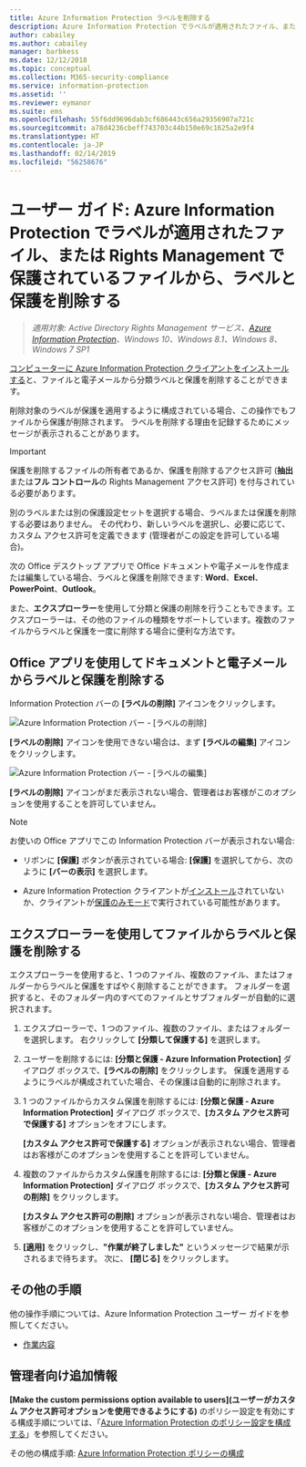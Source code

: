```yaml
---
title: Azure Information Protection ラベルを削除する
description: Azure Information Protection でラベルが適用されたファイル、または Rights Management で保護されているファイルから、分類ラベルと保護を削除する手順について説明します。
author: cabailey
ms.author: cabailey
manager: barbkess
ms.date: 12/12/2018
ms.topic: conceptual
ms.collection: M365-security-compliance
ms.service: information-protection
ms.assetid: ''
ms.reviewer: eymanor
ms.suite: ems
ms.openlocfilehash: 55f6dd9696dab3cf686443c656a29356907a721c
ms.sourcegitcommit: a78d4236cbeff743703c44b150e69c1625a2e9f4
ms.translationtype: HT
ms.contentlocale: ja-JP
ms.lasthandoff: 02/14/2019
ms.locfileid: "56258676"
---
```

# <a name="user-guide-remove-labels-and-protection-from-files-and-emails-that-have-been-labeled-by-azure-information-protection-or-protected-by-rights-management"></a>ユーザー ガイド: Azure Information Protection でラベルが適用されたファイル、または Rights Management で保護されているファイルから、ラベルと保護を削除する

>*適用対象: Active Directory Rights Management サービス、[Azure Information Protection](https://azure.microsoft.com/pricing/details/information-protection)、Windows 10、Windows 8.1、Windows 8、Windows 7 SP1*

[コンピューターに Azure Information Protection クライアントをインストールする](install-client-app.md)と、ファイルと電子メールから分類ラベルと保護を削除することができます。

削除対象のラベルが保護を適用するように構成されている場合、この操作でもファイルから保護が削除されます。 ラベルを削除する理由を記録するためにメッセージが表示されることがあります。

> [!IMPORTANT]
> 保護を削除するファイルの所有者であるか、保護を削除するアクセス許可 (**抽出**または**フル コントロール**の Rights Management アクセス許可) を付与されている必要があります。

別のラベルまたは別の保護設定セットを選択する場合、ラベルまたは保護を削除する必要はありません。 その代わり、新しいラベルを選択し、必要に応じて、カスタム アクセス許可を定義できます (管理者がこの設定を許可している場合)。 

次の Office デスクトップ アプリで Office ドキュメントや電子メールを作成または編集している場合、ラベルと保護を削除できます: **Word**、**Excel**、**PowerPoint**、**Outlook**。 

また、**エクスプローラー**を使用して分類と保護の削除を行うこともできます。エクスプローラーは、その他のファイルの種類をサポートしています。複数のファイルからラベルと保護を一度に削除する場合に便利な方法です。

## <a name="using-office-apps-to-remove-labels-and-protection-from-documents-and-emails"></a>Office アプリを使用してドキュメントと電子メールからラベルと保護を削除する

Information Protection バーの **[ラベルの削除]** アイコンをクリックします。

![Azure Information Protection バー - [ラベルの削除]](../media/delete-label.png)

**[ラベルの削除]** アイコンを使用できない場合は、まず **[ラベルの編集]** アイコンをクリックします。

![Azure Information Protection バー - [ラベルの編集]](../media/edit-label.png)

**[ラベルの削除]** アイコンがまだ表示されない場合、管理者はお客様がこのオプションを使用することを許可していません。

> [!NOTE]
> お使いの Office アプリでこの Information Protection バーが表示されない場合:
>
> - リボンに **[保護]** ボタンが表示されている場合: **[保護]** を選択してから、次のように **[バーの表示]** を選択します。
> 
> - Azure Information Protection クライアントが[インストール](install-client-app.md)されていないか、クライアントが[保護のみモード](client-protection-only-mode.md)で実行されている可能性があります。

## <a name="using-file-explorer-to-remove-labels-and-protection-from-files"></a>エクスプローラーを使用してファイルからラベルと保護を削除する

エクスプローラーを使用すると、1 つのファイル、複数のファイル、またはフォルダーからラベルと保護をすばやく削除することができます。 フォルダーを選択すると、そのフォルダー内のすべてのファイルとサブフォルダーが自動的に選択されます。 

1. エクスプローラーで、1 つのファイル、複数のファイル、またはフォルダーを選択します。 右クリックして **[分類して保護する]** を選択します。

2. ユーザーを削除するには: **[分類と保護 - Azure Information Protection]** ダイアログ ボックスで、**[ラベルの削除]** をクリックします。 保護を適用するようにラベルが構成されていた場合、その保護は自動的に削除されます。

3. 1 つのファイルからカスタム保護を削除するには: **[分類と保護 - Azure Information Protection]** ダイアログ ボックスで、**[カスタム アクセス許可で保護する]** オプションをオフにします。 
    
    **[カスタム アクセス許可で保護する]** オプションが表示されない場合、管理者はお客様がこのオプションを使用することを許可していません。
    
4. 複数のファイルからカスタム保護を削除するには: **[分類と保護 - Azure Information Protection]** ダイアログ ボックスで、**[カスタム アクセス許可の削除]** をクリックします。
    
    **[カスタム アクセス許可の削除]** オプションが表示されない場合、管理者はお客様がこのオプションを使用することを許可していません。

5. **[適用]** をクリックし、**"作業が終了しました"** というメッセージで結果が示されるまで待ちます。 次に、 **[閉じる]** をクリックします。


## <a name="other-instructions"></a>その他の手順
他の操作手順については、Azure Information Protection ユーザー ガイドを参照してください。

- [作業内容](client-user-guide.md#what-do-you-want-to-do)

## <a name="additional-information-for-administrators"></a>管理者向け追加情報    
**[Make the custom permissions option available to users]\(ユーザーがカスタム アクセス許可オプションを使用できるようにする\)** のポリシー設定を有効にする構成手順については、「[Azure Information Protection のポリシー設定を構成する](../configure-policy-settings.md)」を参照してください。

その他の構成手順: [Azure Information Protection ポリシーの構成](../configure-policy.md)

